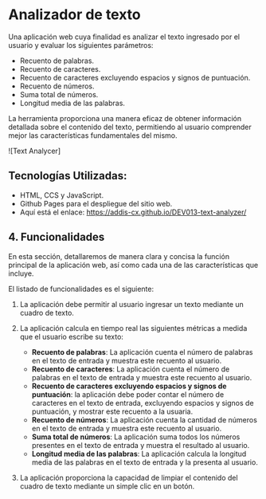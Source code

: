 # Analizador de texto
Una aplicación web cuya finalidad es analizar el texto ingresado por el usuario y evaluar los siguientes parámetros:

   - Recuento de palabras.
   - Recuento de caracteres.
   - Recuento de caracteres excluyendo espacios y signos de puntuación.
   - Recuento de números.
   - Suma total de números.
   - Longitud media de las palabras.

La herramienta proporciona una manera eficaz de obtener información detallada sobre el contenido del texto, permitiendo al usuario comprender mejor las características fundamentales del mismo.

![Text Analycer]

## Tecnologías Utilizadas:
  
  - HTML, CCS y JavaScript.
  - Github Pages para el despliegue del sitio web.
  - Aquí está el enlace: https://addis-cx.github.io/DEV013-text-analyzer/


## 4. Funcionalidades

En esta sección, detallaremos de manera clara y concisa la función principal de la aplicación web, así como cada una de las características que incluye.

El listado de funcionalidades es el siguiente:

1. La aplicación debe permitir al usuario ingresar un texto mediante un cuadro de texto.

2. La aplicación calcula en tiempo real las siguientes métricas a medida que el usuario escribe su texto:

    - **Recuento de palabras**: La aplicación cuenta el número de palabras en el texto de entrada y muestra este recuento al usuario.
    - **Recuento de caracteres**: La aplicación cuenta el número de palabras en el texto de entrada y muestra este recuento al usuario.
    - **Recuento de caracteres excluyendo espacios y signos de puntuación**:
    la aplicación debe poder contar el número de caracteres en el texto de
    entrada, excluyendo espacios y signos de puntuación, y mostrar este recuento
    a la usuaria.
    - **Recuento de números**: La aplicación cuenta la cantidad de números en el texto de entrada y muestra este recuento al usuario.
    - **Suma total de números**: La aplicación suma todos los números presentes en el texto de entrada y muestra el resultado al usuario.
    - **Longitud media de las palabras**: La aplicación calcula la longitud media de las palabras en el texto de entrada y la presenta al usuario.

3. La aplicación proporciona la capacidad de limpiar el contenido del cuadro de texto mediante un simple clic en un botón.
